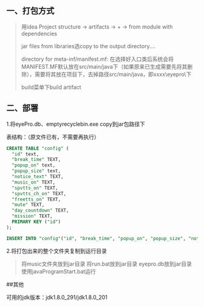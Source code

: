 ## 一、打包方式
> 用idea Project structure -> artifacts -> + -> from module with dependencies
>
> jar files from libraries选copy to the output directory....
>
> directory for meta-inf/manifest.mf: 在选择好入口类后系统会将MANIFEST.MF默认放在src/main/java下（如果原来已生成需要先将其删除），需要将其放在项目下，去掉路径src/main/java，即xxxx\eyepro\下
>
> build菜单下build artifact

## 二、部署

1.将eyePro.db、emptyrecyclebin.exe copy到jar包路径下

表结构：（原文件已有，不需要再执行）
```sql
CREATE TABLE "config" (
  "id" text,
  "break_time" TEXT,
  "popup_on" text,
  "popup_size" text,
  "notice_text" TEXT,
  "music_on" TEXT,
  "spvtts_on" TEXT,
  "spvtts_ch_on" TEXT,
  "freetts_on" TEXT,
  "mute" TEXT,
  "day_countdown" TEXT,
  "mission" TEXT,
  PRIMARY KEY ("id")
);

INSERT INTO "config"("id", "break_time", "popup_on", "popup_size", "notice_text", "music_on", "spvtts_on", "spvtts_ch_on", "freetts_on", "mute", "day_countdown", "mission") VALUES ('1', '36000', 'Y', '2.0', 'test', 'N', 'Y', 'N', 'Y', 'Y', '2019-12-31', 'test mission');

```

2.将打包出来的整个文件夹复制到运行目录

> 将music文件夹放到jar目录
> 将run.bat放到jar目录
> eyepro.db放到jar目录
> 使用javaProgramStart.bat运行

##其他

可用的jdk版本：jdk1.8.0_291/jdk1.8.0_201